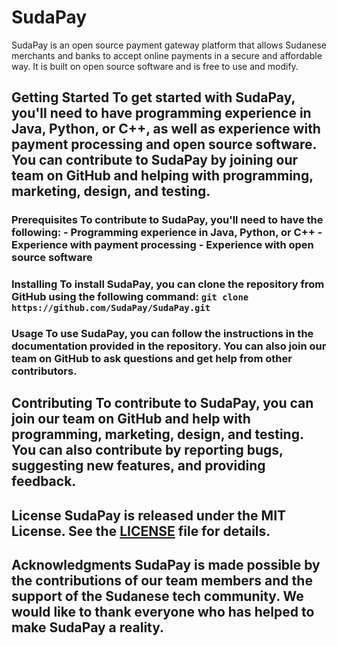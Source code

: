 # SudaPay 
SudaPay is an open source payment gateway platform that allows Sudanese merchants and banks to accept online payments in a secure and affordable way. It is built on open source software and is free to use and modify.
## Getting Started To get started with SudaPay, you'll need to have programming experience in Java, Python, or C++, as well as experience with payment processing and open source software. You can contribute to SudaPay by joining our team on GitHub and helping with programming, marketing, design, and testing. 
### Prerequisites To contribute to SudaPay, you'll need to have the following: - Programming experience in Java, Python, or C++ - Experience with payment processing - Experience with open source software
### Installing To install SudaPay, you can clone the repository from GitHub using the following command: ``` git clone https://github.com/SudaPay/SudaPay.git ``` 
### Usage To use SudaPay, you can follow the instructions in the documentation provided in the repository. You can also join our team on GitHub to ask questions and get help from other contributors.
## Contributing To contribute to SudaPay, you can join our team on GitHub and help with programming, marketing, design, and testing. You can also contribute by reporting bugs, suggesting new features, and providing feedback.
## License SudaPay is released under the MIT License. See the [LICENSE](https://github.com/SudaPay/SudaPay/blob/main/LICENSE) file for details.
## Acknowledgments SudaPay is made possible by the contributions of our team members and the support of the Sudanese tech community. We would like to thank everyone who has helped to make SudaPay a reality.
